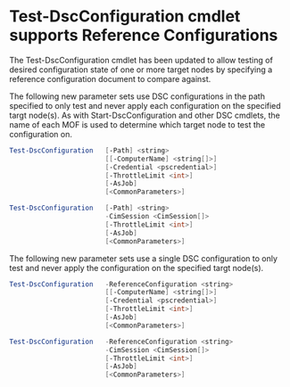 # Test-DscConfiguration cmdlet supports Reference Configurations

The Test-DscConfiguration cmdlet has been updated to allow testing of desired configuration state of one or more target nodes by specifying a reference configuration document to compare against.

The following new parameter sets use DSC configurations in the path specified to only test and never apply each configuration on the specified targt node(s). As with Start-DscConfiguration and other DSC cmdlets, the name of each MOF is used to determine which target node to test the configuration on. 

```PowerShell
Test-DscConfiguration 	[-Path] <string> 
						[[-ComputerName] <string[]>] 
						[-Credential <pscredential>] 
						[-ThrottleLimit <int>] 
						[-AsJob] 
						[<CommonParameters>]

Test-DscConfiguration 	[-Path] <string> 
						-CimSession <CimSession[]> 
						[-ThrottleLimit <int>] 
						[-AsJob] 
						[<CommonParameters>]
```

The following new parameter sets use a single DSC configuration to only test and never apply the configuration on the specified targt node(s). 

```PowerShell
Test-DscConfiguration 	-ReferenceConfiguration <string> 
						[[-ComputerName] <string[]>]
						[-Credential <pscredential>] 
						[-ThrottleLimit <int>] 
						[-AsJob] 
						[<CommonParameters>]

Test-DscConfiguration 	-ReferenceConfiguration <string> 
						-CimSession <CimSession[]> 
						[-ThrottleLimit <int>] 
						[-AsJob] 
						[<CommonParameters>]
```